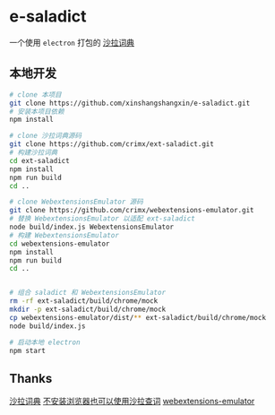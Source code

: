 # e-saladict

一个使用 `electron` 打包的 [沙拉词典](https://github.com/crimx/ext-saladict)

## 本地开发

```bash
# clone 本项目
git clone https://github.com/xinshangshangxin/e-saladict.git
# 安装本项目依赖
npm install

# clone 沙拉词典源码
git clone https://github.com/crimx/ext-saladict.git
# 构建沙拉词典
cd ext-saladict
npm install
npm run build
cd ..

# clone WebextensionsEmulator 源码
git clone https://github.com/crimx/webextensions-emulator.git
# 替换 WebextensionsEmulator 以适配 ext-saladict
node build/index.js WebextensionsEmulator
# 构建 WebextensionsEmulator
cd webextensions-emulator
npm install
npm run build
cd ..


# 组合 saladict 和 WebextensionsEmulator
rm -rf ext-saladict/build/chrome/mock
mkdir -p ext-saladict/build/chrome/mock
cp webextensions-emulator/dist/** ext-saladict/build/chrome/mock
node build/index.js

# 启动本地 electron
npm start
```

## Thanks

[沙拉词典](https://github.com/crimx/ext-saladict)
[不安装浏览器也可以使用沙拉查词](https://github.com/crimx/ext-saladict/issues/827)
[webextensions-emulator](https://github.com/crimx/webextensions-emulator)
